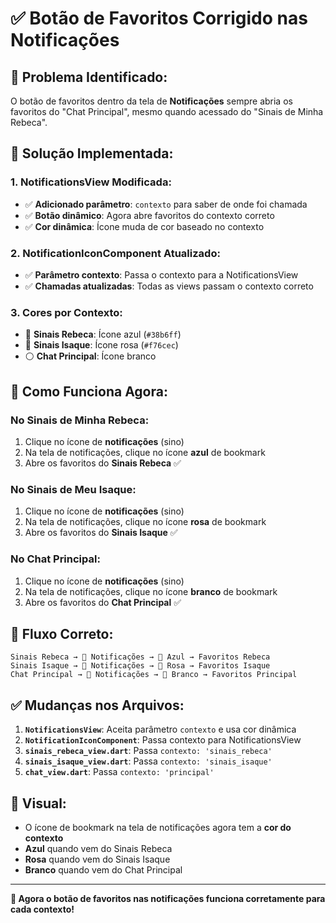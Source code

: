 # ✅ Botão de Favoritos Corrigido nas Notificações

## 🎯 **Problema Identificado:**
O botão de favoritos dentro da tela de **Notificações** sempre abria os favoritos do "Chat Principal", mesmo quando acessado do "Sinais de Minha Rebeca".

## 🔧 **Solução Implementada:**

### 1. **NotificationsView Modificada:**
- ✅ **Adicionado parâmetro**: `contexto` para saber de onde foi chamada
- ✅ **Botão dinâmico**: Agora abre favoritos do contexto correto
- ✅ **Cor dinâmica**: Ícone muda de cor baseado no contexto

### 2. **NotificationIconComponent Atualizado:**
- ✅ **Parâmetro contexto**: Passa o contexto para a NotificationsView
- ✅ **Chamadas atualizadas**: Todas as views passam o contexto correto

### 3. **Cores por Contexto:**
- 🔵 **Sinais Rebeca**: Ícone azul (`#38b6ff`)
- 🌸 **Sinais Isaque**: Ícone rosa (`#f76cec`)  
- ⚪ **Chat Principal**: Ícone branco

## 📱 **Como Funciona Agora:**

### **No Sinais de Minha Rebeca:**
1. Clique no ícone de **notificações** (sino)
2. Na tela de notificações, clique no ícone **azul** de bookmark
3. Abre os favoritos do **Sinais Rebeca** ✅

### **No Sinais de Meu Isaque:**
1. Clique no ícone de **notificações** (sino)
2. Na tela de notificações, clique no ícone **rosa** de bookmark
3. Abre os favoritos do **Sinais Isaque** ✅

### **No Chat Principal:**
1. Clique no ícone de **notificações** (sino)
2. Na tela de notificações, clique no ícone **branco** de bookmark
3. Abre os favoritos do **Chat Principal** ✅

## 🔄 **Fluxo Correto:**

```
Sinais Rebeca → 🔔 Notificações → 🔖 Azul → Favoritos Rebeca
Sinais Isaque → 🔔 Notificações → 🔖 Rosa → Favoritos Isaque  
Chat Principal → 🔔 Notificações → 🔖 Branco → Favoritos Principal
```

## ✅ **Mudanças nos Arquivos:**

1. **`NotificationsView`**: Aceita parâmetro `contexto` e usa cor dinâmica
2. **`NotificationIconComponent`**: Passa contexto para NotificationsView
3. **`sinais_rebeca_view.dart`**: Passa `contexto: 'sinais_rebeca'`
4. **`sinais_isaque_view.dart`**: Passa `contexto: 'sinais_isaque'`
5. **`chat_view.dart`**: Passa `contexto: 'principal'`

## 🎨 **Visual:**
- O ícone de bookmark na tela de notificações agora tem a **cor do contexto**
- **Azul** quando vem do Sinais Rebeca
- **Rosa** quando vem do Sinais Isaque
- **Branco** quando vem do Chat Principal

---

**🎉 Agora o botão de favoritos nas notificações funciona corretamente para cada contexto!**